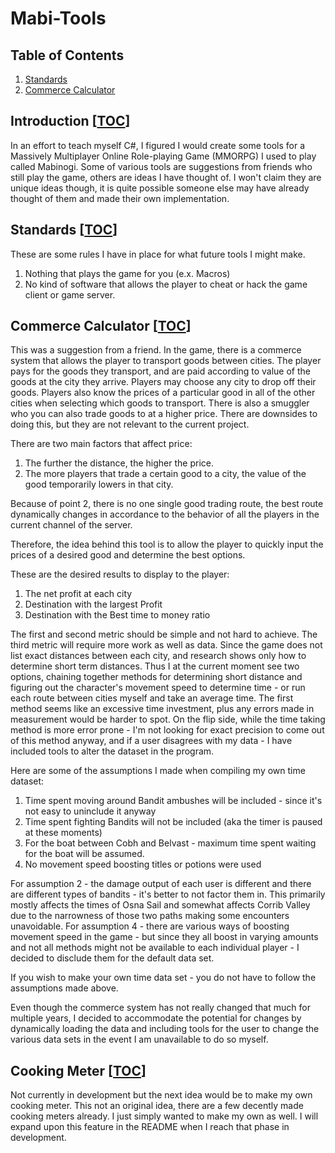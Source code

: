 # Mabi-Tools

## Table of Contents
1. [Standards](##Standards)
1. [Commerce Calculator](##Commerce-Calculator)

## Introduction [[TOC](##Table-of-Contents)]
In an effort to teach myself C#, I figured I would create some tools for a Massively Multiplayer Online Role-playing Game (MMORPG) I used to play called Mabinogi. Some of various tools are suggestions from friends who still play the game, others are ideas I have thought of. I won't claim they are unique ideas though, it is quite possible someone else may have already thought of them and made their own implementation.

## Standards [[TOC](##Table-of-Contents)]
These are some rules I have in place for what future tools I might make.

1. Nothing that plays the game for you (e.x. Macros)
2. No kind of software that allows the player to cheat or hack the game client or game server.


## Commerce Calculator [[TOC](##Table-of-Contents)]
This was a suggestion from a friend. In the game, there is a commerce system that allows the player to transport goods between cities. The player pays for the goods they transport, and are paid according to value of the goods at the city they arrive. Players may choose any city to drop off their goods. Players also know the prices of a particular good in all of the other cities when selecting which goods to transport. There is also a smuggler who you can also trade goods to at a higher price. There are downsides to doing this, but they are not relevant to the current project.

There are two main factors that affect price:

1. The further the distance, the higher the price.
2. The more players that trade a certain good to a city, the value of the good temporarily lowers in that city.

Because of point 2, there is no one single good trading route, the best route dynamically changes in accordance to the behavior of all the players in the current channel of the server.

Therefore, the idea behind this tool is to allow the player to quickly input the prices of a desired good and determine the best options.

These are the desired results to display to the player:

1. The net profit at each city
2. Destination with the largest Profit
3. Destination with the Best time to money ratio

The first and second metric should be simple and not hard to achieve. The third metric will require more work as well as data. Since the game does not list exact distances between each city, and research shows only how to determine short term distances. Thus I at the current moment see two options, chaining together methods for determining short distance and figuring out the character's movement speed to determine time - or run each route between cities myself and take an average time. The first method seems like an excessive time investment, plus any errors made in measurement would be harder to spot. On the flip side, while the time taking method is more error prone - I'm not looking for exact precision to come out of this method anyway, and if a user disagrees with my data - I have included tools to alter the dataset in the program.

Here are some of the assumptions I made when compiling my own time dataset:

1. Time spent moving around Bandit ambushes will be included - since it's not easy to uninclude it anyway
2. Time spent fighting Bandits will not be included (aka the timer is paused at these moments)
3. For the boat between Cobh and Belvast - maximum time spent waiting for the boat will be assumed.
4. No movement speed boosting titles or potions were used

For assumption 2 - the damage output of each user is different and there are different types of bandits - it's better to not factor them in. This primarily mostly affects the times of Osna Sail and somewhat affects Corrib Valley due to the narrowness of those two paths making some encounters unavoidable. For assumption 4 - there are various ways of boosting movement speed in the game - but since they all boost in varying amounts and not all methods might not be available to each individual player - I decided to disclude them for the default data set.

If you wish to make your own time data set - you do not have to follow the assumptions made above.

Even though the commerce system has not really changed that much for multiple years, I decided to accommodate the potential for changes by dynamically loading the data and including tools for the user to change the various data sets in the event I am unavailable to do so myself.

## Cooking Meter [[TOC](##Table-of-Contents)]
Not currently in development but the next idea would be to make my own cooking meter. This not an original idea, there are a few decently made cooking meters already. I just simply wanted to make my own as well. I will expand upon this feature in the README when I reach that phase in development.
